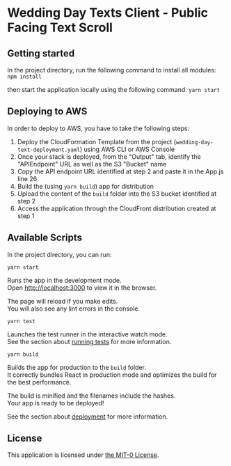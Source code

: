 # Wedding Day Texts Client - Public Facing Text Scroll

## Getting started

In the project directory, run the following command to install all modules:
`npm install`

then start the application locally using the following command:
`yarn start`

## Deploying to AWS

In order to deploy to AWS, you have to take the following steps:
1. Deploy the CloudFormation Template from the project (`wedding-day-text-deployment.yaml`) using AWS CLI or AWS Console
2. Once your stack is deployed, from the "Output" tab, identify the "APIEndpoint" URL as well as the S3 "Bucket" name
3. Copy the API endpoint URL identified at step 2 and paste it in the App.js line 26
4. Build the (using `yarn build`) app for distribution
5. Upload the content of the `build` folder into the S3 bucket identified at step 2
6. Access the application through the CloudFront distribution created at step 1

## Available Scripts

In the project directory, you can run:

`yarn start`

Runs the app in the development mode.\
Open [http://localhost:3000](http://localhost:3000) to view it in the browser.

The page will reload if you make edits.\
You will also see any lint errors in the console.

`yarn test`

Launches the test runner in the interactive watch mode.\
See the section about [running tests](https://facebook.github.io/create-react-app/docs/running-tests) for more information.

`yarn build`

Builds the app for production to the `build` folder.\
It correctly bundles React in production mode and optimizes the build for the best performance.

The build is minified and the filenames include the hashes.\
Your app is ready to be deployed!

See the section about [deployment](https://facebook.github.io/create-react-app/docs/deployment) for more information.

## License

This application is licensed under [the MIT-0 License](https://github.com/aws/mit-0).
